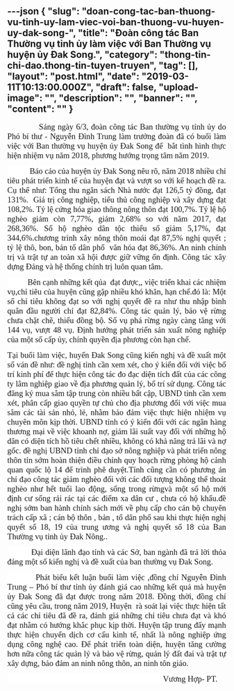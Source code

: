 ---json
{
    "slug": "doan-cong-tac-ban-thuong-vu-tinh-uy-lam-viec-voi-ban-thuong-vu-huyen-uy-dak-song-",
    "title": "Đoàn công tác Ban Thường vụ tỉnh ủy làm việc với Ban Thường vụ huyện ủy Đak Song.",
    "category": "thong-tin-chi-dao.thong-tin-tuyen-truyen",
    "tag": [],
    "layout": "post.html",
    "date": "2019-03-11T10:13:00.000Z",
    "draft": false,
    "upload-image": "",
    "description": "",
    "banner": "",
    "__content__": ""
}
---
<p style="text-align:justify"><span style="font-size:14.0pt"><span style="font-family:&quot;Times New Roman&quot;,&quot;serif&quot;">&nbsp; &nbsp; &nbsp; &nbsp; &nbsp; &nbsp; S&aacute;ng ng&agrave;y 6/3, đo&agrave;n c&ocirc;ng t&aacute;c Ban thường vụ tỉnh ủy do Ph&oacute; b&iacute; thư - Nguyễn Đ&igrave;nh Trung l&agrave;m trưởng đo&agrave;n đ&atilde; c&oacute; buổi l&agrave;m việc với Ban thường vụ huyện ủy Đak Song để <strong>&nbsp;</strong><span style="background-color:white">bắt t&igrave;nh h&igrave;nh thực hiện nhiệm vụ năm 2018, phương hướng trọng t&acirc;m năm 2019.</span></span></span></p>

<p style="text-align:justify"><span style="font-size:14.0pt"><span style="background-color:white"><span style="font-family:&quot;Times New Roman&quot;,&quot;serif&quot;">&nbsp;&nbsp;&nbsp;&nbsp;&nbsp;&nbsp;&nbsp;&nbsp;&nbsp; &nbsp;B&aacute;o c&aacute;o của huyện ủy Đak Song n&ecirc;u r&otilde;, năm 2018 nhiều chỉ ti&ecirc;u ph&aacute;t triển kinh tế của huyện đạt v&agrave; vượt so với kế hoạch đề ra.</span></span></span><span style="font-size:14.0pt"><span style="background-color:white"><span style="font-family:&quot;Times New Roman&quot;,&quot;serif&quot;"> Cụ thể như: Tổng thu ng&acirc;n s&aacute;ch Nh&agrave; nước đạt 126,5 tỷ đồng, đạt 131%.&nbsp; Gi&aacute; trị c&ocirc;ng nghiệp, tiểu thủ c&ocirc;ng nghiệp v&agrave; x&acirc;y dựng đạt 108,2%. Tỷ lệ cứng h&oacute;a giao th&ocirc;ng n&ocirc;ng th&ocirc;n đạt 100,7%. Tỷ lệ hộ ngh&egrave;o giảm c&ograve;n 7,77%, giảm 2,68% so với năm 2017, đạt 268,36%. Số hộ ngh&egrave;o d&acirc;n tộc thiểu số giảm 5,17%, đạt 344,6%.chương tr&igrave;nh x&acirc;y n&ocirc;ng th&ocirc;n mo&aacute;i đạt 87,5% nghị quyết ; tỷ lệ th&ocirc;, bon, bản tổ d&acirc;n phố&nbsp; văn h&oacute;a đạt 86,36%. An ninh ch&iacute;nh trị v&agrave; trật tự an to&agrave;n x&atilde; hội được giữ vững ổn định. C&ocirc;ng t&aacute;c x&acirc;y dựng Đảng v&agrave; hệ thống ch&iacute;nh trị lu&ocirc;n quan t&acirc;m. </span></span></span></p>

<p style="text-align:justify"><span style="font-size:14.0pt"><span style="background-color:white"><span style="font-family:&quot;Times New Roman&quot;,&quot;serif&quot;">&nbsp;&nbsp;&nbsp;&nbsp;&nbsp;&nbsp;&nbsp;&nbsp;&nbsp; B&ecirc;n cạnh những kết qủa&nbsp; đạt được,, việc triển khai c&aacute;c nhiệm vụ,chỉ ti&ecirc;u của huyện cũng gặp nhiều kh&oacute; khăn, hạn chế.đ&oacute; l&agrave;: Một số chỉ ti&ecirc;u kh&ocirc;ng đạt so với nghị quyết đề ra như thu nhập b&igrave;nh qu&acirc;n đầu người chỉ đạt 82,84%. C&ocirc;ng t&aacute;c quản l&yacute;, bảo vệ rừng chưa chặt chẽ, thiếu đồng bộ. Số vụ ph&aacute; rừng ng&agrave;y c&agrave;ng tăng với 144 vụ, vượt 48 vụ. Định hướng ph&aacute;t triển sản xuất n&ocirc;ng nghiệp của một số cấp ủy, ch&iacute;nh quyền địa phương c&ograve;n hạn chế.</span></span></span></p>

<p style="text-align:justify"><span style="font-size:14.0pt"><span style="background-color:white"><span style="font-family:&quot;Times New Roman&quot;,&quot;serif&quot;">Tại buổi l&agrave;m việc, huyển Đak Song cũng kiến nghị v&agrave; đề xuất một số v&aacute;n đề như: đề nghị tỉnh cần xem x&eacute;t, cho &yacute; kiến đối với việc bố tr&iacute; kinh ph&iacute; để thực hiện c&ocirc;ng t&aacute;c đo đạc diện t&iacute;ch đất của c&aacute;c c&ocirc;ng ty l&acirc;m nghiệp giao về địa phương quản l&yacute;, bố tr&iacute; sử dụng. C&ocirc;ng t&aacute;c đăng k&yacute; mua sắm tập trung c&ograve;n nhiều bất cập, UBND tỉnh cần xem x&eacute;t, ph&acirc;n cấp giao quyền tự chủ cho địa phương đối với việc mua sắm c&aacute;c t&agrave;i sản nhỏ, lẻ, nhằm bảo đảm việc thực hiện nhiệm vụ chuy&ecirc;n m&ocirc;n kịp thời. UBND tỉnh c&oacute; &yacute; kiến đối với c&aacute;c ng&acirc;n h&agrave;ng thương mại về việc khoanh nợ, giảm l&atilde;i suất vay đối với những hộ d&acirc;n c&oacute; diện t&iacute;ch hồ ti&ecirc;u chết nhiều, kh&ocirc;ng c&oacute; khả năng trả l&atilde;i v&agrave; nợ gốc. đề nghị UBND tỉnh chỉ đạo sở n&ocirc;ng nghiệp v&agrave; ph&aacute;t triển n&ocirc;ng th&ocirc;n tỉn sớm ho&agrave;n thiện điều chỉnh quy hoạch rừng ph&ograve;ng hộ cảnh quan quốc lộ 14 để tr&igrave;nh ph&ecirc; duyệt.Tỉnh cũng cần c&oacute; phương &aacute;n chỉ đạo c&ocirc;ng t&aacute;c giảm ngh&egrave;o đối với c&aacute;c đối tượng kh&ocirc;ng thể tho&aacute;t ngh&egrave;o như hết tuổi lao động, sống trong rừngv&agrave; một số hộ mới định cư sống rải r&aacute;c tại c&aacute;c điểm xa d&acirc;n cư , chưa c&oacute; hộ khẩu.đề nghị sớm ban h&agrave;nh ch&iacute;nh s&aacute;ch mới về phụ cấp cho c&aacute;n bộ chuy&ecirc;n tr&aacute;ch cấp x&atilde; ; c&aacute;n bộ th&ocirc;n , bản , tổ d&acirc;n phố sau khi thực hiện nghị quyết số 18, 19 của trung ương v&agrave; nghị quyết số 18 của Ban Thường vụ tỉnh ủy Đak N&ocirc;ng..</span></span></span></p>

<p style="text-align:justify"><span style="font-size:14.0pt"><span style="background-color:white"><span style="font-family:&quot;Times New Roman&quot;,&quot;serif&quot;">&nbsp;&nbsp;&nbsp;&nbsp;&nbsp;&nbsp;&nbsp;&nbsp;&nbsp; Đại diện l&atilde;nh đạo tỉnh v&agrave; c&aacute;c Sở, ban ng&agrave;nh đ&atilde; trả lời thỏa đ&aacute;ng một số kiến nghị v&agrave; đề xuất của ban thường vụ Đak Song.</span></span></span></p>

<p style="text-align:justify"><span style="font-size:14.0pt"><span style="background-color:white"><span style="font-family:&quot;Times New Roman&quot;,&quot;serif&quot;">&nbsp;&nbsp;&nbsp;&nbsp;&nbsp;&nbsp;&nbsp;&nbsp;&nbsp; Ph&aacute;t biểu kết luận buổi l&agrave;m việc ,đồng ch&iacute; Nguyễn Đ&igrave;nh Trung &ndash; Ph&oacute; b&iacute; thư tỉnh ủy đ&aacute;nh gi&aacute; cao những kết quả m&agrave; huyện ủy Đak Song đ&atilde; đạt được trong năm 2018. Đồng thời, đồng ch&iacute; cũng y&ecirc;u cầu, trong năm 2019, Huyện &nbsp;r&agrave; so&aacute;t lại việc thực hiện tất cả c&aacute;c chỉ ti&ecirc;u đ&atilde; đề ra, đ&aacute;nh gi&aacute; những chỉ ti&ecirc;u chưa đạt v&agrave; kh&oacute; đạt nhằm c&oacute; hướng khắc phục kịp thời. Huyện tập trung đẩy mạnh thực hiện chuyển dịch cơ cấu kinh tế, nhất l&agrave; n&ocirc;ng nghiệp ứng dụng c&ocirc;ng nghệ cao. Để ph&aacute;t triển to&agrave;n diện, huyện tăng cường hơn nữa c&ocirc;ng t&aacute;c quản l&yacute; v&agrave; bảo vệ rừng, quản l&yacute; đất đai v&agrave; trật tự x&acirc;y dựng, bảo đảm an ninh n&ocirc;ng th&ocirc;n, an ninh t&ocirc;n gi&aacute;o.</span></span></span></p>

<p style="text-align:justify"><span style="font-size:14.0pt"><span style="background-color:white"><span style="font-family:&quot;Times New Roman&quot;,&quot;serif&quot;">&nbsp;&nbsp;&nbsp;&nbsp;&nbsp;&nbsp;&nbsp;&nbsp;&nbsp;&nbsp;&nbsp;&nbsp;&nbsp;&nbsp;&nbsp;&nbsp;&nbsp;&nbsp;&nbsp;&nbsp;&nbsp;&nbsp;&nbsp;&nbsp;&nbsp;&nbsp;&nbsp;&nbsp;&nbsp;&nbsp;&nbsp;&nbsp;&nbsp;&nbsp;&nbsp;&nbsp;&nbsp;&nbsp;&nbsp;&nbsp;&nbsp;&nbsp;&nbsp;&nbsp;&nbsp;&nbsp;&nbsp;&nbsp;&nbsp;&nbsp;&nbsp;&nbsp;&nbsp;&nbsp;&nbsp;&nbsp;&nbsp;&nbsp;&nbsp;&nbsp;&nbsp;&nbsp;&nbsp;&nbsp;&nbsp;&nbsp;&nbsp;&nbsp;&nbsp;&nbsp;&nbsp;&nbsp;&nbsp;&nbsp;&nbsp;&nbsp; Vương Hợp- PT.</span></span></span></p>
